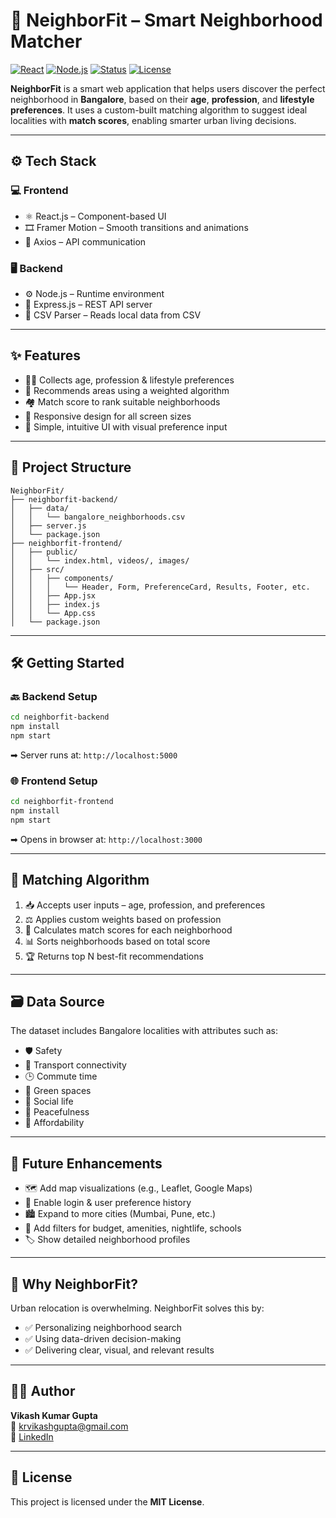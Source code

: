 # 🧭 NeighborFit – Smart Neighborhood Matcher

[![React](https://img.shields.io/badge/Frontend-React.js-61DAFB?logo=react)](https://reactjs.org/)
[![Node.js](https://img.shields.io/badge/Backend-Node.js-339933?logo=node.js)](https://nodejs.org/)
[![Status](https://img.shields.io/badge/Status-In%20Progress-yellow)]()
[![License](https://img.shields.io/badge/License-MIT-blue.svg)](LICENSE)

**NeighborFit** is a smart web application that helps users discover the perfect neighborhood in **Bangalore**, based on their **age**, **profession**, and **lifestyle preferences**. It uses a custom-built matching algorithm to suggest ideal localities with **match scores**, enabling smarter urban living decisions.

---

## ⚙️ Tech Stack

### 💻 Frontend
- ⚛️ React.js – Component-based UI
- 🎞️ Framer Motion – Smooth transitions and animations
- 🔗 Axios – API communication

### 🖥️ Backend
- ⚙️ Node.js – Runtime environment
- 🚀 Express.js – REST API server
- 📑 CSV Parser – Reads local data from CSV

---

## ✨ Features

- 🧑‍💼 Collects age, profession & lifestyle preferences
- 🧠 Recommends areas using a weighted algorithm
- 🏘️ Match score to rank suitable neighborhoods
- 📱 Responsive design for all screen sizes
- 🎯 Simple, intuitive UI with visual preference input

---

## 📂 Project Structure

```
NeighborFit/
├── neighborfit-backend/
│   ├── data/
│   │   └── bangalore_neighborhoods.csv
│   ├── server.js
│   └── package.json
├── neighborfit-frontend/
│   ├── public/
│   │   └── index.html, videos/, images/
│   ├── src/
│   │   ├── components/
│   │   │   └── Header, Form, PreferenceCard, Results, Footer, etc.
│   │   ├── App.jsx
│   │   ├── index.js
│   │   └── App.css
│   └── package.json
```

---

## 🛠️ Getting Started

### 🔙 Backend Setup

```bash
cd neighborfit-backend
npm install
npm start
```
➡ Server runs at: `http://localhost:5000`

### 🌐 Frontend Setup

```bash
cd neighborfit-frontend
npm install
npm start
```
➡ Opens in browser at: `http://localhost:3000`

---

## 🧠 Matching Algorithm

1. 📥 Accepts user inputs – age, profession, and preferences  
2. ⚖️ Applies custom weights based on profession  
3. 🧮 Calculates match scores for each neighborhood  
4. 📊 Sorts neighborhoods based on total score  
5. 🏆 Returns top N best-fit recommendations

---

## 🗃️ Data Source

The dataset includes Bangalore localities with attributes such as:
- 🛡️ Safety
- 🚉 Transport connectivity
- 🕒 Commute time
- 🌳 Green spaces
- 🎉 Social life
- 🤫 Peacefulness
- 💸 Affordability

---

## 🚀 Future Enhancements

- 🗺️ Add map visualizations (e.g., Leaflet, Google Maps)
- 🧾 Enable login & user preference history
- 🏙️ Expand to more cities (Mumbai, Pune, etc.)
- 🧭 Add filters for budget, amenities, nightlife, schools
- 🏷️ Show detailed neighborhood profiles

---

## 🎯 Why NeighborFit?

Urban relocation is overwhelming. NeighborFit solves this by:
- ✅ Personalizing neighborhood search
- ✅ Using data-driven decision-making
- ✅ Delivering clear, visual, and relevant results

---

## 👨‍💻 Author

**Vikash Kumar Gupta**  
📧 krvikashgupta@gmail.com  
🔗 [LinkedIn](https://www.linkedin.com/in/krvikashgupta)

---

## 📄 License

This project is licensed under the **MIT License**.
